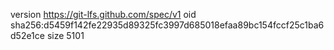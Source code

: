 version https://git-lfs.github.com/spec/v1
oid sha256:d5459f142fe22935d89325fc3997d685018efaa89bc154fccf25c1ba6d52e1ce
size 5101

